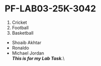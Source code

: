    # PF-LAB03-25K-3042
   
1. Cricket
2. Football
3. Basketball
- Shoaib Akhtar
- Ronaldo
-  Michael Jordan\
***This is for my Lab Task.***\
